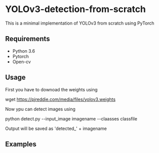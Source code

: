 # YOLOv3-detection-from-scratch
This is a minimal implementation of YOLOv3 from scratch using PyTorch 


## Requirements
* Python 3.6
* Pytorch 
* Open-cv

## Usage

First you have to downoad the weights using

wget https://pjreddie.com/media/files/yolov3.weights 

Now ypu can detect images using

python detect.py --input_image imagename --claasses classfile

Output will be saved as 'detected_' + imagename


## Examples

